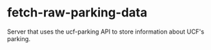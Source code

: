 # fetch-raw-parking-data
Server that uses the ucf-parking API to store information about UCF's parking.
